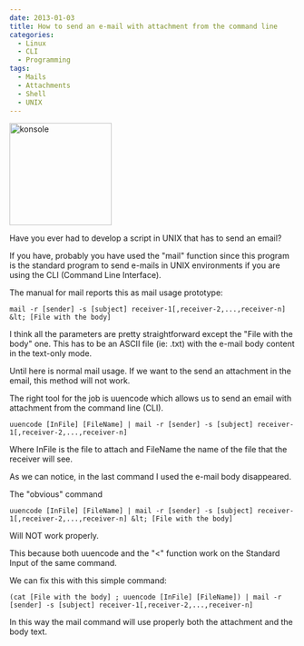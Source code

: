 ```yaml
---
date: 2013-01-03
title: How to send an e-mail with attachment from the command line
categories:
  - Linux
  - CLI
  - Programming
tags:
  - Mails
  - Attachments
  - Shell
  - UNIX
---
```

<img class="alignleft  wp-image-1092" alt="konsole" src="http://fabiolocati.com/wp-content/uploads/2013/01/konsole-300x300.png" width="180" height="180" />

Have you ever had to develop a script in UNIX that has to send an email?

If you have, probably you have used the "mail" function since this program is the standard program to send e-mails in UNIX environments if you are using the CLI (Command Line Interface).

The manual for mail reports this as mail usage prototype:

    mail -r [sender] -s [subject] receiver-1[,receiver-2,...,receiver-n] &lt; [File with the body]

I think all the parameters are pretty straightforward except the "File with the body" one. This has to be an ASCII file (ie: .txt) with the e-mail body content in the text-only mode.

Until here is normal mail usage. If we want to the send an attachment in the email, this method will not work.

The right tool for the job is uuencode which allows us to send an email with attachment from the command line (CLI).

    uuencode [InFile] [FileName] | mail -r [sender] -s [subject] receiver-1[,receiver-2,...,receiver-n]

Where InFile is the file to attach and FileName the name of the file that the receiver will see.

As we can notice, in the last command I used the e-mail body disappeared.

The "obvious" command

    uuencode [InFile] [FileName] | mail -r [sender] -s [subject] receiver-1[,receiver-2,...,receiver-n] &lt; [File with the body]

Will NOT work properly.

This because both uuencode and the "&lt;" function work on the Standard Input of the same command.

We can fix this with this simple command:

    (cat [File with the body] ; uuencode [InFile] [FileName]) | mail -r [sender] -s [subject] receiver-1[,receiver-2,...,receiver-n]

In this way the mail command will use properly both the attachment and the body text.
